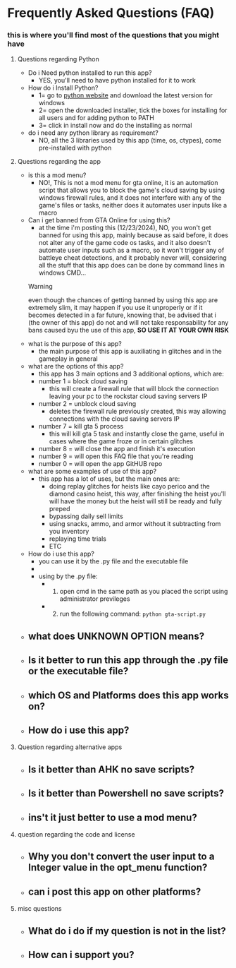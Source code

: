 # Frequently Asked Questions (FAQ)
### this is where you'll find most of the questions that you might have


1. Questions regarding Python
   - Do i Need python installed to run this app?
     - YES, you'll need to have python installed for it to work
   - How do i Install Python?
     - 1= go to [python website](https://www.python.org/downloads/) and download the latest version for windows
     - 2= open the downloaded installer, tick the boxes for installing for all users and for adding python to PATH
     - 3= click in install now and do the installing as normal 
   - do i need any python library as requirement?
     - NO, all the 3 libraries used by this app (time, os, ctypes), come pre-installed with python
     
2. Questions regarding the app
   - is this a mod menu?
     - NO!, This is not a mod menu for gta online, it is an automation script that allows you to block the game's cloud saving by using windows firewall rules, and it does not interfere with any of the game's files or tasks, neither does it automates user inputs like a macro
   - Can i get banned from GTA Online for using this?
     - at the time i'm posting this (12/23/2024), NO, you won't get banned for using this app, mainly because as said before, it does not alter any of the game code os tasks, and it also doesn't automate user inputs such as a macro, so it won't trigger any of battleye cheat detections, and it probably never will, considering all the stuff that this app does can be done by command lines in windows CMD...
     >[!WARNING]
     >even though the chances of getting banned by using this app are extremely slim, it may happen if you use it unproperly or if it becomes detected in a far future, knowing that, be advised that i (the owner of this app) do not and will not take responsability for any bans caused byu the use of this app, **SO USE IT AT YOUR OWN RISK**
   - what is the purpose of this app?
     - the main purpose of this app is auxiliating in glitches and in the gameplay in general
   - what are the options of this app?
     - this app has 3 main options and 3 additional options, which are:
     - number 1 = block cloud saving
       - this will create a firewall rule that will block the connection leaving your pc to the rockstar cloud saving servers IP
     - number 2 = unblock cloud saving
       - deletes the firewall rule previously created, this way allowing connections with the cloud saving servers IP
     - number 7 = kill gta 5 process
       - this will kill gta 5 task and instantly close the game, useful in cases where the game froze or in certain glitches
     - number 8 = will close the app and finish it's execution
     - number 9 = will open this FAQ file that you're reading
     - number 0 = will open the app GitHUB repo
   - what are some examples of use of this app?
     - this app has a lot of uses, but the main ones are:
       - doing replay glitches for heists like cayo perico and the diamond casino heist, this way, after finishing the heist you'll will have the money but the heist will still be ready and fully preped
       - bypassing daily sell limits
       - using snacks, ammo, and armor without it subtracting from you inventory
       - replaying time trials
       - ETC
   - How do i use this app?
     - you can use it by the .py file and the executable file
     -
     - using by the .py file:
       - 1. open cmd in the same path as you placed the script using administrator previleges
       - 2. run the following command:
            `python gta-script.py`
   - what does UNKNOWN OPTION means?
     - 
   - Is it better to run this app through the .py file or the executable file?
     - 
   - which OS and Platforms does this app works on?
     -
   - How do i use this app?
     -

3. Question regarding alternative apps
   - Is it better than AHK no save scripts?
     - 
   - Is it better than Powershell no save scripts?
     - 
   - ins't it just better to use a mod menu?
     - 

4. question regarding the code and license
   - Why you don't convert the user input to a Integer value in the opt_menu function?
     - 
   - can i post this app on other platforms?
     - 

5. misc questions
   - What do i do if my question is not in the list?
     -
   - How can i support you?
     -
